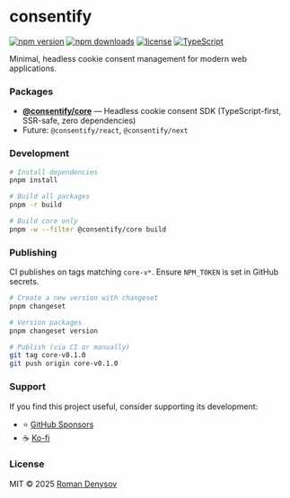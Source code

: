 # consentify

[![npm version](https://img.shields.io/npm/v/@consentify/core.svg)](https://www.npmjs.com/package/@consentify/core)
[![npm downloads](https://img.shields.io/npm/dm/@consentify/core.svg)](https://www.npmjs.com/package/@consentify/core)
[![license](https://img.shields.io/npm/l/@consentify/core.svg)](https://github.com/RomanDenysov/consentify/blob/main/packages/core/LICENSE)
[![TypeScript](https://img.shields.io/badge/TypeScript-100%25-blue.svg)](https://www.typescriptlang.org/)

Minimal, headless cookie consent management for modern web applications.

### Packages

- **[@consentify/core](./packages/core)** — Headless cookie consent SDK (TypeScript-first, SSR-safe, zero dependencies)
- Future: `@consentify/react`, `@consentify/next`

### Development

```bash
# Install dependencies
pnpm install

# Build all packages
pnpm -r build

# Build core only
pnpm -w --filter @consentify/core build
```

### Publishing

CI publishes on tags matching `core-v*`. Ensure `NPM_TOKEN` is set in GitHub secrets.

```bash
# Create a new version with changeset
pnpm changeset

# Version packages
pnpm changeset version

# Publish (via CI or manually)
git tag core-v0.1.0
git push origin core-v0.1.0
```

### Support

If you find this project useful, consider supporting its development:

- ⭐ [GitHub Sponsors](https://github.com/sponsors/RomanDenysov)
- ☕ [Ko-fi](https://ko-fi.com/romandenysov)

### License

MIT © 2025 [Roman Denysov](https://github.com/RomanDenysov)
